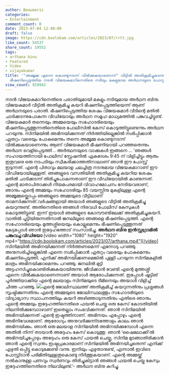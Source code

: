 ```yaml
---
author: Beaumaris
categories:
- Entertainment
comment_count: 0
date: 2023-07-04 12:40:09
draft: false
image: https://cdn.boolokam.com/articles/2023/07/rrtt.jpg
like_count: 54537
share_count: 19552
tags:
- arthana binu
- Featured
- Video
- vijayakumar
title: '"അമ്മൂമ്മ എന്നെ കൊണ്ടുനടന്ന് വില്‍ക്കുകയാണെന്ന്" വീട്ടിൽ അതിക്രമിച്ചുകടന്നു
  ഭീഷണിപ്പെടുത്തിയ നടൻ വിജയകുമാറിനെതിരെ നടിയും മകളുമായ അർഥനയുടെ പോസ്റ്റ്'
view_count: 919942
---
```


നടന്‍ വിജയകുമാറിനെതിരെ പരാതിയുമായി മകളും നടിയുമായ അർഥന ബിനു. വിജയകുമാർ വീട്ടില്‍ അതിക്രമിച്ചു കയറി ഭീഷണിപ്പെടുത്തിയെന്ന് ആണ് അർഥനയുടെ പരാതി. ഭീഷണിപ്പെടുത്തിയ ശേഷം വിജയകുമാർ വീടിന്റെ മതില്‍ ചാടിക്കടന്നുപോകുന്ന വീഡിയോയും അര്‍ഥന സമൂഹ മാധ്യമത്തില്‍ പങ്കുവച്ചിട്ടുണ്ട്. വിജയകുമാര്‍ തന്നെയും അമ്മയെയും സഹോദരിയെയും ഭീഷണിപ്പെടുത്തുന്നതിനെതിരെ പോലീസില്‍ കേസ് കൊടുത്തിട്ടുണ്ടെന്നും അര്‍ഥന പറയുന്നു. സിനിമയില്‍ അഭിനയിക്കുന്നത് നിര്‍ത്തിയില്ലെങ്കില്‍ നശിപ്പിക്കാന്‍ ഏതറ്റം വരെയും പോകുമെന്നും തന്നെ അമ്മൂമ്മ കൊണ്ടുനടന്ന് വില്‍ക്കുകയാണെന്നും ആണ് വിജയകുമാര്‍ ഭീഷണിയായി പറഞ്ഞതെന്നും അര്‍ഥന വെളിപ്പെടുത്തി .. അർത്ഥനയുടെ വാക്കുകൾ ഇങ്ങനെ ... [](https://cdn.boolokam.com/articles/2023/07/fwweeerr.jpg)‘ഞങ്ങള്‍ സഹായത്തിനായി പോലീസ് സ്റ്റേഷനില്‍ ഏകദേശം 9:45 ന് വിളിച്ചിട്ടും ആരും ഇതുവരെ ഒരു നടപടിയും സ്വീകരിക്കാത്തതിനാലാണ് ഞാന്‍ ഈ പോസ്റ്റ് ഇടുന്നത്. എന്റെ പിതാവും മലയാള ചലച്ചിത്ര നടനുമായ വിജയകുമാറാണ് ഈ വീഡിയോയിലുള്ളത്. ഞങ്ങളുടെ വസതിയില്‍ അതിക്രമിച്ചു കയറിയ ശേഷം മതില്‍ ചാടിക്കടന്ന് തിരിച്ചുപോകുന്നതാണ് ഈ വീഡിയോയില്‍ കാണുന്നത്. എന്റെ മാതാപിതാക്കള്‍ നിയമപരമായി വിവാഹമോചനം നേടിയവരാണ്, ഞാനും എന്റെ അമ്മയും സഹോദരിയും 85 വയസ്സിനു മുകളിലുള്ള എന്റെ അമ്മൂമ്മയ്ക്കൊപ്പം ഞങ്ങളുടെ അമ്മയുടെ വീട്ടിലാണ് താമസിക്കുന്നത്.വര്‍ഷങ്ങളായി അയാള്‍ ഞങ്ങളുടെ വീട്ടില്‍ അതിക്രമിച്ചു കയറുന്നുണ്ട്. അതിനെതിരെ ഞങ്ങള്‍ നിരവധി പോലീസ് കേസുകള്‍ കൊടുത്തിട്ടുണ്ട്. ഇന്ന് ഇയാള്‍ ഞങ്ങളുടെ കോമ്പൗണ്ടിലേക്ക് അതിക്രമിച്ചുകയറി. വാതില്‍ പൂട്ടിയിരുന്നതിനാല്‍ ജനലിലൂടെ ഞങ്ങളെ ഭീഷണിപ്പെടുത്തി. എന്റെ സഹോദരിയെയും മുത്തശ്ശിയെയും കൊല്ലുമെന്നും ഭീഷണിപ്പെടുത്തുന്നത് കേട്ടപ്പോള്‍ ഞാന്‍ ഇദ്ദേഹത്തോട് സംസാരിച്ചു. **അർഥന ബിനു ഇൻസ്റ്റഗ്രാമിൽ പങ്കുവച്ച വിഡിയോ** [video width="1080" height="1920" mp4="https://cdn.boolokam.com/articles/2023/07/arthana.mp4"][/video] സിനിമയില്‍ അഭിനയിക്കുന്നത് നിര്‍ത്തണമെന്ന് എന്നോടു പറഞ്ഞു അനുസരിച്ചില്ലെങ്കില്‍ എന്നെ നശിപ്പിക്കാന്‍ ഏതറ്റം വരെയും പോകുമെന്നും ഭീഷണിപ്പെടുത്തി. എനിക്ക് അഭിനയിക്കണമെങ്കില്‍ പുള്ളി പറയുന്ന സിനിമകളില്‍ മാത്രം അഭിനയിക്കാമെന്നും പറഞ്ഞു. ജനലില്‍ മുട്ടി അട്ടഹസിച്ചുകൊണ്ടിരിക്കുകയായിരുന്നു. ജീവിക്കാന്‍ വേണ്ടി എന്റെ മുത്തശ്ശി എന്നെ വില്‍ക്കുകയാണെന്നാണ് അയാള്‍ ആരോപിക്കുന്നത്. ഇപ്പോള്‍ ഷൂട്ടിങ് പൂര്‍ത്തിയാക്കിയ എന്റെ മലയാളം സിനിമയുടെ ടീമിനെയും അയാള്‍ വിളിച്ച് ചീത്ത പറഞ്ഞു. [![](https://cdn.boolokam.com/articles/2023/07/rrtt.jpg)](https://cdn.boolokam.com/articles/2023/07/rrtt.jpg)എന്റെ ജോലിസ്ഥലത്ത് അതിക്രമിച്ച് കയറുന്നതിനും പ്രശ്നങ്ങള്‍ സൃഷ്ടിക്കുന്നതിനും എന്റെ അമ്മയുടെ ജോലിസ്ഥലത്തും സഹോദരിയുടെ വിദ്യാഭ്യാസ സ്ഥാപനത്തിലും കയറി അഴിഞ്ഞാടുന്നതിനും എതിരെ ഞാനും എന്റെ അമ്മയും ഇദ്ദേഹത്തിനെതിരെ ഫയല്‍ ചെയ്ത ഒരു കേസ് കോടതിയില്‍ നിലനില്‍ക്കുമ്പോാഴാണ് ഇതെല്ലാം സംഭവിക്കുന്നത്. ഞാന്‍ സിനിമയില്‍ അഭിനയിക്കുന്നത് എന്റെ ഇഷ്ടത്തിനാണ്. അഭിനയം എപ്പോഴും എന്റെ അഭിനിവേശമാണ്. ആരോഗ്യം അനുവദിക്കുന്നിടത്തോളം കാലം ഞാന്‍ അഭിനയിക്കും. ഞാന്‍ ഒരു മലയാള സിനിമയില്‍ അഭിനയിക്കുമ്പോള്‍ എന്നെ അതില്‍ നിന്ന് തടയാന്‍ അദ്ദേഹം കേസ് കൊടുത്തു. ഞാന്‍ ‘ഷൈലോക്കി’ല്‍ അഭിനയിച്ചപ്പോഴും അദ്ദേഹം ഒരു കേസ് ഫയല്‍ ചെയ്തു, സിനിമ മുടങ്ങാതിരിക്കാന്‍ ഞാന്‍ എന്റെ സ്വന്തം ഇഷ്ടപ്രകാരമാണ് സിനിമയില്‍ അഭിനയിച്ചതെന്ന് എനിക്ക് എഴുതി ഒപ്പിട്ടു കൊടുക്കേണ്ടി വന്നു. ഇനിയും എഴുതാനുണ്ട്, എന്നാല്‍ ഇവിടെ പോസ്റ്റിടാന്‍ പരിമിതിയുള്ളതുകൊണ്ടു നിര്‍ത്തുകയാണ്. എന്റെ അമ്മയ്ക്ക് നല്‍കാനുള്ള പണവും സ്വര്‍ണവും തിരിച്ചുകിട്ടാന്‍ ഞങ്ങള്‍ ഫയല്‍ ചെയ്ത കേസും ഇദ്ദേഹത്തിനെതിരെ നിലവിലുണ്ട്.’- അര്‍ഥന ബിനു കുറിച്ചു.